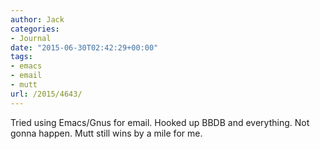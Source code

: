 ```yaml
---
author: Jack
categories:
- Journal
date: "2015-06-30T02:42:29+00:00"
tags:
- emacs
- email
- mutt
url: /2015/4643/
---
```


Tried using Emacs/Gnus for email. Hooked up BBDB and everything. Not gonna happen. Mutt still wins by a mile for me.